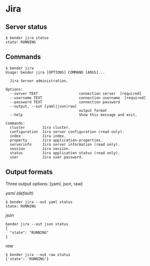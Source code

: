 # Jira

## Server status

```shell
$ bender jira status           
state: RUNNING
```

## Commands

```shell
$ bender jira
Usage: bender jira [OPTIONS] COMMAND [ARGS]...

  Jira Server administration.

Options:
  --server TEXT                   connection server  [required]
  --username TEXT                 connection username  [required]
  --password TEXT                 connection password
  --output, --out [yaml|json|raw]
                                  output format
  --help                          Show this message and exit.

Commands:
  cluster        Jira cluster.
  configuration  Jira server configuration (read only).
  index          Jira index.
  property       Jira application-properties.
  serverinfo     Jira server information (read only).
  session        Jira session.
  status         Jira application status (read only).
  user           Jira user password.

```

## Output formats

Three output options: [yaml, json, raw]

_yaml (default)_

```shell
$ bender jira --out yaml status
state: RUNNING
```

_json_

```shell
bender jira --out json status
{
  "state": "RUNNING"
}
```

_raw_

```shell
$ bender jira --out raw status 
{'state': 'RUNNING'}
```
